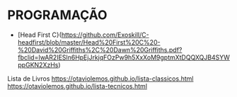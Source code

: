 # PROGRAMAÇÃO
- [Head First C}(https://github.com/Exoskill/C-headfirst/blob/master/Head%20First%20C%20-%20David%20Griffiths%2C%20Dawn%20Griffiths.pdf?fbclid=IwAR2IESln6HpEjJrkjqFOzPw9h5XxXoM9gptmXtDQQXQJB4SYWppGKN2XzHs)

Lista de Livros
https://otaviolemos.github.io/lista-classicos.html
https://otaviolemos.github.io/lista-tecnicos.html